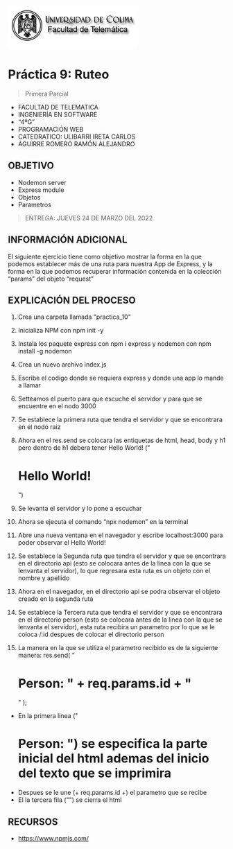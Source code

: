 ![Logo](img/ucol-logo.jpg)

# Práctica 9: Ruteo

> Primera Parcial

- FACULTAD DE TELEMATICA
- INGENIERÍA EN SOFTWARE
- “4ºG”
- PROGRAMACIÓN WEB
- CATEDRATICO: ULIBARRI IRETA CARLOS
- AGUIRRE ROMERO RAMÓN ALEJANDRO

## OBJETIVO

- Nodemon server
- Express module
- Objetos
- Parametros

> ENTREGA: JUEVES 24 DE MARZO DEL 2022

## INFORMACIÓN ADICIONAL

El siguiente ejercicio tiene como objetivo mostrar la forma en la que podemos establecer más de una ruta para nuestra App de Express, y la forma en la que podemos recuperar información contenida en la colección “params” del objeto “request”

## EXPLICACIÓN DEL PROCESO

1. Crea una carpeta llamada "practica_10"

2. Inicializa NPM con npm init -y

3. Instala los paquete express con npm i express y nodemon con npm install -g nodemon

4. Crea un nuevo archivo index.js

5. Escribe el codigo donde se requiera express y donde una app lo mande a llamar

6. Setteamos el puerto para que escuche el servidor y para que se encuentre en el nodo 3000

7. Se establece la primera ruta que tendra el servidor y que se encontrara en el nodo raiz

8. Ahora en el res.send se colocara las entiquetas de html, head, body y h1 pero dentro de h1 debera tener Hello World!
   ("<html><head></head><body><h1>Hello World!</h1></body></html>")

9. Se levanta el servidor y lo pone a escuchar

10. Ahora se ejecuta el comando “npx nodemon” en la terminal

11. Abre una nueva ventana en el navegador y escribe localhost:3000 para poder observar el Hello World!

12. Se establece la Segunda ruta que tendra el servidor y que se encontrara en el directorio api (esto se colocara antes de la linea con la que se lenvanta el servidor), lo que regresara esta ruta es un objeto con el nombre y apellido

13. Ahora en el navegador, en el directorio api se podra observar el objeto creado en la segunda ruta

14. Se establece la Tercera ruta que tendra el servidor y que se encontrara en el directorio person (esto se colocara antes de la linea con la que se lenvanta el servidor), esta ruta recibira un parametro por lo que se le coloca /:id despues de colocar el directorio person

15. La manera en la que se utiliza el parametro recibido es de la siguiente manera:
    res.send(
    "<html><head></head><body><h1>Person: " +
    req.params.id +
    "</h1></body></html>"
    );

- En la primera linea ("<html><head></head><body><h1>Person: ") se especifica la parte inicial del html ademas del inicio del texto que se imprimira
- Despues se le une (+ req.params.id +) el parametro que se recibe
- El la tercera fila ("</h1></body></html>") se cierra el html

## RECURSOS

- https://www.npmjs.com/
